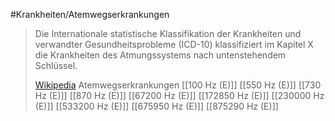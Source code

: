 #Krankheiten/Atemwegserkrankungen
> Die Internationale statistische Klassifikation der Krankheiten und verwandter Gesundheitsprobleme (ICD-10) klassifiziert im Kapitel X die Krankheiten des Atmungssystems nach untenstehendem Schlüssel.
>
> [Wikipedia](https://de.wikipedia.org/wiki/Liste%20der%20Krankheiten%20des%20Atmungssystems%20nach%20ICD-10)
Atemwegserkrankungen
[[100 Hz (E)]]
[[550 Hz (E)]]
[[730 Hz (E)]]
[[870 Hz (E)]]
[[67200 Hz (E)]]
[[172850 Hz (E)]]
[[230000 Hz (E)]]
[[533200 Hz (E)]]
[[675950 Hz (E)]]
[[875290 Hz (E)]]